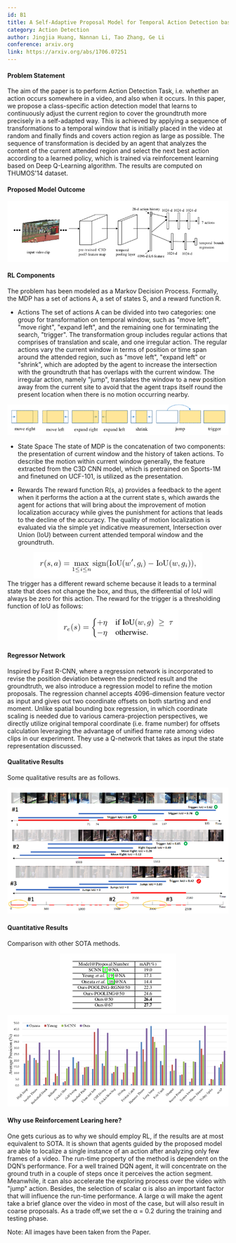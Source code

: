 ```yaml
---
id: B1
title: A Self-Adaptive Proposal Model for Temporal Action Detection based on Reinforcement Learning.
category: Action Detection
author: Jingjia Huang, Nannan Li, Tao Zhang, Ge Li
conference: arxiv.org
link: https://arxiv.org/abs/1706.07251
---
```


#### Problem Statement
The aim of the paper is to perform Action Detection Task, i.e. whether an action occurs somewhere in a video, and also when it occurs. In this paper, we propose a class-specific action detection model that learns to continuously adjust the current region to cover the groundtruth more precisely in a self-adapted way. This is achieved by applying a sequence of transformations to a temporal window that is initially placed in the video at random and finally finds and covers action region as large as possible. The sequence of transformation is decided by an agent that analyzes the content of the current attended region and select the next best action according to a learned policy, which is trained via reinforcement learning based on Deep Q-Learning algorithm. The results are computed on THUMOS'14 dataset.

#### Proposed Model Outcome
<center><img src="img/B1-1.png" alt="Overview" style=""></center>

#### RL Components
The problem has been modeled as a Markov Decision Process. Formally, the MDP has a set of actions A, a set of states S, and a reward function R.
* Actions
The set of actions A can be divided into two categories: one group for transformation on temporal window, such as "move left", "move right", "expand left", and the remaining one for terminating the search, "trigger". The transformation group includes regular actions that comprises of translation and scale, and one irregular action. The regular actions vary the current window in terms of position or time span around the attended region, such as "move left", "expand left" or "shrink", which are adopted by the agent to increase the intersection with the
groundtruth that has overlaps with the current window. The irregular action, namely "jump", translates the window to a new position away from the current site to avoid that the agent traps itself round the present location when there is no motion occurring nearby.
<center><img src="img/B1-6.png" alt="Actions" style=""></center>

* State Space
The state of MDP is the concatenation of two components: the presentation of current window and the history of taken actions. To describe the motion within current window generally, the feature extracted from the C3D CNN model, which is pretrained on Sports-1M and finetuned on UCF-101, is utilized as the presentation.

* Rewards
The reward function R(s, a) provides a feedback to the agent when it performs the action a at the current state s, which awards the agent for actions that will bring about the improvement of motion localization accuracy while gives the punishment for actions that leads to the decline of the accuracy. The quality of motion localization is evaluated via the simple yet indicative measurement, Intersection over Union (IoU) between current attended temporal window and the groundtruth.
<center><img src="img/B1-2a.png" alt="Rewards" style=""></center>
The trigger has a different reward scheme because it leads to a terminal state that does not change the box, and thus, the differential of IoU will always be zero for this action. The reward for the trigger is a thresholding function of IoU as follows:
<center><img src="img/B1-2b.png" alt="Rewards" style=""></center>

#### Regressor Network
Inspired by Fast R-CNN, where a regression network is incorporated to revise the position deviation between the predicted result and the groundtruth, we also introduce a regression model to refine the motion proposals. The regression channel accepts 4096-dimension feature vector as input and gives out two coordinate offsets on both starting and end moment. Unlike spatial bounding box regression, in which coordinate scaling is needed due to various camera-projection perspectives, we directly utilize original temporal coordinate (i.e. frame
number) for offsets calculation leveraging the advantage of unified frame rate among video clips in our experiment. They use a Q-network that takes as input the state representation discussed.

#### Qualitative Results
Some qualitative results are as follows.
<center><img src="img/B1-3.png" alt="Model" style=""></center>

#### Quantitative Results
Comparison with other SOTA methods.
<center><img src="img/B1-4.png" alt="Model" style=""></center>
<center><img src="img/B1-5.png" alt="Model" style=""></center>

#### Why use Reinforcement Learing here?
One gets curious as to why we should employ RL, if the results are at most equivalent to SOTA. It is shown that agents guided by the proposed model are able to localize a single instance of an action after analyzing only few frames of a video. The run-time property of the method is dependent on the DQN’s performance. For a well trained DQN agent, it will concentrate on the ground truth in a couple of steps once it perceives the action segment. Meanwhile, it can also accelerate the exploring process over the video with "jump" action. Besides, the selection of scalar α is also an important factor that will influence the run-time performance. A large α will make the agent take a brief glance over the video in most of the case, but will also result in coarse proposals. As a trade off,we set the α = 0.2 during the training and testing phase.

Note: All images have been taken from the Paper.

